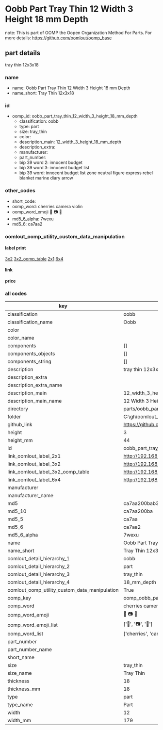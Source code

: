 # Oobb Part Tray Thin 12 Width 3 Height 18 mm Depth  

note: This is part of OOMP the Oopen Organization Method For Parts. For more details: https://github.com/oomlout/oomp_base

##  part details
  



tray thin 12x3x18



### name
* name: Oobb Part Tray Thin 12 Width 3 Height 18 mm Depth
* name_short: Tray Thin 12x3x18 
### id
* oomp_id: oobb_part_tray_thin_12_width_3_height_18_mm_depth
  * classification: oobb
  * type: part
  * size: tray_thin
  * color: 
  * description_main: 12_width_3_height_18_mm_depth
  * description_extra: 
  * manufacturer: 
  * part_number: 
  * bip 39 word 2: innocent budget
  * bip 39 word 3: innocent budget list
  * bip 39 word: innocent budget list zone neutral figure express rebel blanket marine diary arrow

### other_codes
* short_code: 
* oomp_word: cherries camera violin
* oomp_word_emoji :cherries: :camera: :violin:
* md5_6_alpha: 7wexu
* md5_6: ca7aa2






### oomlout_oomp_utility_custom_data_manipulation
#### label print
[3x2](http://192.168.1.245:1112/?label=oomp%207wexu)
[3x2_oomp_table](http://192.168.1.108:1112/?label=oomp%207wexu)
[2x1](http://192.168.1.242:1112/?label=oomp%207wexu)
[6x4](http://192.168.1.55:1112/?label=oomp%207wexu)    

#### link

                              

#### price







### all codes 
| key | value |  
| --- | --- |  
| classification | oobb |  
| classification_name | Oobb |  
| color |  |  
| color_name |  |  
| components | [] |  
| components_objects | [] |  
| components_string | [] |  
| description | tray thin 12x3x18 |  
| description_extra |  |  
| description_extra_name |  |  
| description_main | 12_width_3_height_18_mm_depth |  
| description_main_name | 12 Width 3 Height 18 mm Depth |  
| directory | parts/oobb_part_tray_thin_12_width_3_height_18_mm_depth |  
| folder | C:\gh\oomlout_oobb_version_4_generated_parts\things\oobb_part_tray_thin_12_width_3_height_18_mm_depth |  
| github_link | https://github.com/oomlout/oomlout_oomp_part_src/tree/main/parts/oobb_part_tray_thin_12_width_3_height_18_mm_depth |  
| height | 3 |  
| height_mm | 44 |  
| id | oobb_part_tray_thin_12_width_3_height_18_mm_depth |  
| link_oomlout_label_2x1 | http://192.168.1.242:1112/?label=oomp%207wexu |  
| link_oomlout_label_3x2 | http://192.168.1.245:1112/?label=oomp%207wexu |  
| link_oomlout_label_3x2_oomp_table | http://192.168.1.108:1112/?label=oomp%207wexu |  
| link_oomlout_label_6x4 | http://192.168.1.55:1112/?label=oomp%207wexu |  
| manufacturer |  |  
| manufacturer_name |  |  
| md5 | ca7aa200bab32a19584a7ffd04c763a4 |  
| md5_10 | ca7aa200ba |  
| md5_5 | ca7aa |  
| md5_6 | ca7aa2 |  
| md5_6_alpha | 7wexu |  
| name | Oobb Part Tray Thin 12 Width 3 Height 18 mm Depth |  
| name_short | Tray Thin 12x3x18  |  
| oomlout_detail_hierarchy_1 | oobb |  
| oomlout_detail_hierarchy_2 | part |  
| oomlout_detail_hierarchy_3 | tray_thin |  
| oomlout_detail_hierarchy_4 | 18_mm_depth |  
| oomlout_oomp_utility_custom_data_manipulation | True |  
| oomp_key | oomp_oobb_part_tray_thin_12_width_3_height_18_mm_depth |  
| oomp_word | cherries camera violin |  
| oomp_word_emoji | :cherries: :camera: :violin: |  
| oomp_word_emoji_list | [':cherries:', ':camera:', ':violin:'] |  
| oomp_word_list | ['cherries', 'camera', 'violin'] |  
| part_number |  |  
| part_number_name |  |  
| short_name |  |  
| size | tray_thin |  
| size_name | Tray Thin |  
| thickness | 18 |  
| thickness_mm | 18 |  
| type | part |  
| type_name | Part |  
| width | 12 |  
| width_mm | 179 |  
